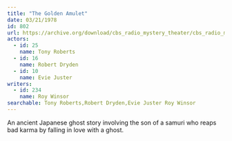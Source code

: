 ```yaml
---
title: "The Golden Amulet"
date: 03/21/1978
id: 802
url: https://archive.org/download/cbs_radio_mystery_theater/cbs_radio_mystery_theater-0801-0850.zip/cbs_radio_mystery_theater-0801-0850%2Fcbsrmt_0802_the_golden_amulet.mp3
actors:  
  - id: 25
    name: Tony Roberts  
  - id: 16
    name: Robert Dryden  
  - id: 10
    name: Evie Juster
writers:  
  - id: 234
    name: Roy Winsor
searchable: Tony Roberts,Robert Dryden,Evie Juster Roy Winsor
---
```

An ancient Japanese ghost story involving the son of a samuri who reaps bad karma by falling in love with a ghost.